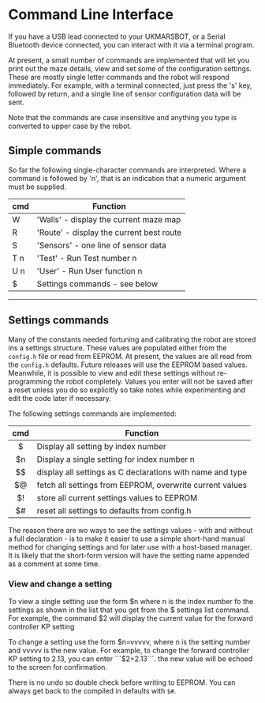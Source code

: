 # Command Line Interface

If you have a USB lead connected to your UKMARSBOT, or a Serial Bluetooth device connected, you can interact with it via a terminal program.

At present, a small number of commands are implemented that will let you print out the maze details, view and set some of the configuration settings. These are mostly single letter commands and the robot will respond immediately. For example, with a terminal connected, just press the 's' key, followed by return, and a single line of sensor configuration data will be sent.

Note that the commands are case insensitive and anything you type is converted to upper case by the robot.

## Simple commands

So far the following single-character commands are interpreted. Where a command is followed by 'n', that is an indication that a numeric argument must be supplied.


| cmd       | Function                                        |
|:----------|-------------------------------------------------|
| W         | 'Walls' - display the current maze map          |
| R         | 'Route' - display the current best route        |
| S         | 'Sensors' - one line of sensor data             |
| T n       | 'Test' - Run Test number n                      |
| U n       | 'User' - Run User function n                    |
| $         | Settings commands - see below                   |

---

## Settings commands

Many of the constants needed fortuning and calibrating the robot are stored ins a settings structure. These values are populated either from the ```config.h``` file or read from EEPROM. At present, the values are all read from the ```config.h``` defaults. Future releases will use the EEPROM based values. Meanwhile, it is possible to view and edit these settings without re-programming the robot completely. Values you enter will not be saved after a reset unless you do so explicitly so take notes while experimenting and edit the code later if necessary.

The following settings commands are implemented:

| cmd  | Function                                                  |
|:----:|-----------------------------------------------------------|
|  $   | Display all setting by index number                       |
|  $n  | Display a single setting for index number n               |
|  $$  | display all settings as C declarations with name and type |
|  $@  | fetch all settings from EEPROM, overwrite current values  |
|  $!  | store all current settings values to EEPROM               |
|  $#  | reset all settings to defaults from config.h              |

The reason there are wo ways to see the settings values - with and without a full declaration - is to make it easier to use a simple short-hand manual method for changing settings and for later use with a host-based manager. It is likely that the short-form version will have the setting name appended as a comment at some time.

### View and change a setting

To view a single setting use the form $n where n is the index number fo the settings as shown in the list that you get from the $ settings list command. For example, the command $2 will display the current value for the forward controller KP setting

To change a setting use the form $n=vvvvv, where n is the setting number and vvvvv is the new value. For example, to change the forward controller KP setting to 2.13, you can enter ```$2=2.13```. the new value will be echoed to the screen for confirmation.

There is no undo so double check before writing to EEPROM. You can always get back to the compiled in defaults with ```$#```.





